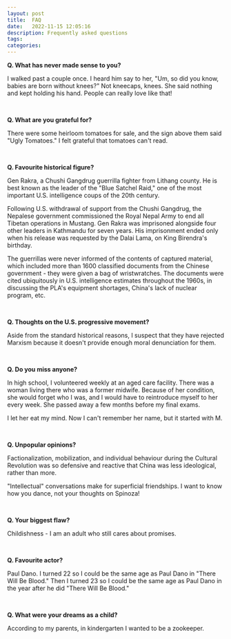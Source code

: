 ```yaml
---
layout: post
title:  FAQ
date:   2022-11-15 12:05:16
description: Frequently asked questions
tags: 
categories: 
---
```



**Q. What has never made sense to you?**

I walked past a couple once. I heard him say to her, "Um, so did you know, babies are born without knees?" Not kneecaps, knees. She said nothing and kept holding his hand. People can really love like that! 

<br/>

**Q. What are you grateful for?**

There were some heirloom tomatoes for sale, and the sign above them said "Ugly Tomatoes." I felt grateful that tomatoes can't read. 

<br/>

**Q. Favourite historical figure?**

Gen Rakra, a Chushi Gangdrug guerrilla fighter from Lithang county. He is best known as the leader of the "Blue Satchel Raid," one of the most important U.S. intelligence coups of the 20th century. 

Following U.S. withdrawal of support from the Chushi Gangdrug, the Nepalese government commissioned the Royal Nepal Army to end all Tibetan operations in Mustang. Gen Rakra was imprisoned alongside four other leaders in Kathmandu for seven years. His imprisonment ended only when his release was requested by the Dalai Lama, on King Birendra's birthday. 

The guerrillas were never informed of the contents of captured material, which included more than 1600 classified documents from the Chinese government - they were given a bag of wristwratches. The documents were cited ubiquitously in U.S. intelligence estimates throughout the 1960s, in discussing the PLA's equipment shortages, China's lack of nuclear program, etc.

<br/>

**Q. Thoughts on the U.S. progressive movement?**

Aside from the standard historical reasons, I suspect that they have rejected Marxism because it doesn't provide enough moral denunciation for them. 

<br/>

**Q. Do you miss anyone?**

In high school, I volunteered weekly at an aged care facility. There was a woman living there who was a former midwife. Because of her condition, she would forget who I was, and I would have to reintroduce myself to her every week. She passed away a few months before my final exams. 

I let her eat my mind. Now I can't remember her name, but it started with M.

<br/>

**Q. Unpopular opinions?**

Factionalization, mobilization, and individual behaviour during the Cultural Revolution was so defensive and reactive that China was less ideological, rather than more. 

"Intellectual" conversations make for superficial friendships. I want to know how you dance, not your thoughts on Spinoza!

<br/>

**Q. Your biggest flaw?**

Childishness - I am an adult who still cares about promises.

<br/>

**Q. Favourite actor?**

Paul Dano. I turned 22 so I could be the same age as Paul Dano in "There Will Be Blood." Then I turned 23 so I could be the same age as Paul Dano in the year after he did "There Will Be Blood." 

<br/>

**Q. What were your dreams as a child?**

According to my parents, in kindergarten I wanted to be a zookeeper. 

<br/>